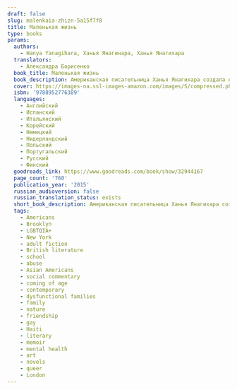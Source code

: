 ```yaml
---
draft: false
slug: malenkaia-zhizn-5a15f7f8
title: Маленькая жизнь
type: books
params:
  authors:
    - Hanya Yanagihara, Ханья Янагинара, Ханья Янагихара
  translators:
    - Александра Борисенко
  book_title: Маленькая жизнь
  book_description: Американская писательница Ханья Янагихара создала необычный роман, где и о страшном, и о радостном говорится без лишнего надрыва и сентиментальности. Четверо друзей - талантливый архитектор Малкольм, начинающий актер Виллем, уверенный в собственной неповторимости художник Джей-Би и гениальный юрист и математик Джуд - пытаются добиться успеха в Нью-Йорке, но оказывается, что ни карьера, ни деньги, ни слава не могут справиться с прошлым, если оно сильнее жизни…
  cover: https://images-na.ssl-images-amazon.com/images/S/compressed.photo.goodreads.com/books/1478876919i/32944167.jpg
  isbn: '9788952776389'
  languages:
    - Английский
    - Испанский
    - Итальянский
    - Корейский
    - Немецкий
    - Нидерландский
    - Польский
    - Португальский
    - Русский
    - Финский
  goodreads_link: https://www.goodreads.com/book/show/32944167
  page_count: '760'
  publication_year: '2015'
  russian_audioversion: false
  russian_translation_status: exists
  short_book_description: Американская писательница Ханья Янагихара создала необычный роман, где и о страшном, и о радостном говорится без лишнего надрыва и сентиментальности. Четверо друзей - талантливый архитектор...
  tags:
    - Americans
    - Brooklyn
    - LGBTQIA+
    - New York
    - adult fiction
    - British literature
    - school
    - abuse
    - Asian Americans
    - social commentary
    - coming of age
    - contemporary
    - dysfunctional families
    - family
    - nature
    - friendship
    - gay
    - Haiti
    - literary
    - memoir
    - mental health
    - art
    - novels
    - queer
    - London
---
```


